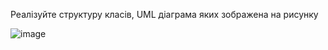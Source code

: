 
Реалізуйте структуру класів, UML діаграма яких зображена на рисунку


![image](https://github.com/user-attachments/assets/7fcc1de9-fd59-47f9-a4a6-c7e82914e872)
